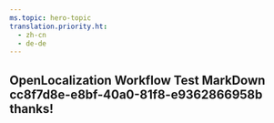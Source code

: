 ```yaml
---
ms.topic: hero-topic
translation.priority.ht: 
  - zh-cn
  - de-de
---
```

## OpenLocalization Workflow Test MarkDown cc8f7d8e-e8bf-40a0-81f8-e9362866958b thanks!
